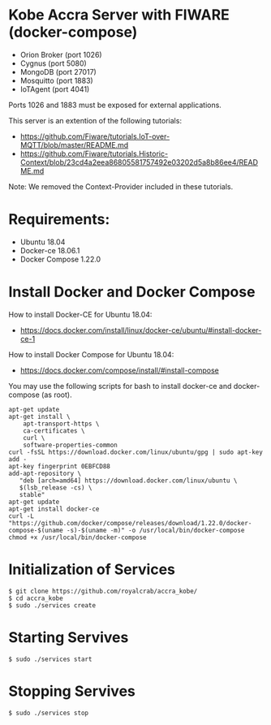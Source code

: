 # Kobe Accra Server with FIWARE (docker-compose)

- Orion Broker (port 1026)
- Cygnus (port 5080)
- MongoDB (port 27017)
- Mosquitto (port 1883)
- IoTAgent (port 4041)

Ports 1026 and 1883 must be exposed for external applications.

This server is an extention of the following tutorials:
- https://github.com/Fiware/tutorials.IoT-over-MQTT/blob/master/README.md
- https://github.com/Fiware/tutorials.Historic-Context/blob/23cd4a2eea86805581757492e03202d5a8b86ee4/README.md

Note: We removed the Context-Provider included in these tutorials.

# Requirements:

- Ubuntu 18.04
- Docker-ce 18.06.1
- Docker Compose 1.22.0

# Install Docker and Docker Compose

How to install Docker-CE for Ubuntu 18.04: 
- https://docs.docker.com/install/linux/docker-ce/ubuntu/#install-docker-ce-1

How to install Docker Compose for Ubuntu 18.04:
- https://docs.docker.com/compose/install/#install-compose

You may use the following scripts for bash to install docker-ce and docker-compose (as root).

```
apt-get update
apt-get install \
    apt-transport-https \
    ca-certificates \
    curl \
    software-properties-common
curl -fsSL https://download.docker.com/linux/ubuntu/gpg | sudo apt-key add - 
apt-key fingerprint 0EBFCD88
add-apt-repository \
   "deb [arch=amd64] https://download.docker.com/linux/ubuntu \
   $(lsb_release -cs) \
   stable"
apt-get update
apt-get install docker-ce
curl -L "https://github.com/docker/compose/releases/download/1.22.0/docker-compose-$(uname -s)-$(uname -m)" -o /usr/local/bin/docker-compose
chmod +x /usr/local/bin/docker-compose
```

# Initialization of Services

```
$ git clone https://github.com/royalcrab/accra_kobe/
$ cd accra_kobe
$ sudo ./services create
```

# Starting Servives

```
$ sudo ./services start
```

# Stopping Servives

```
$ sudo ./services stop
```

